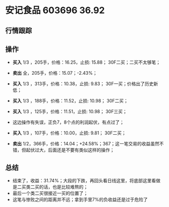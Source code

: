 # 安记食品 603696 36.92

## 行情跟踪
  
## 操作
  - **买入** 1/3 ，205手，价格：16.25，止损: 15.88； 30F二买；二买不太够笔；
  - **卖出** 全，205手，价格：15.07；-2.43%；

  - **买入** 1/3 ，313手，价格：10.38，止损: 9.83； 30F一买；价格出了历史新低；
  - **买入** 1/3 ，188手，价格：11.52，止损: 10.98； 30F二买；
  - **买入** 1/3 ，125手，价格：11.51，止损: 10.98； 30F三买；
  - 这边操作有失误，正负7，8个点的利润起伏，有点过了；
  - **买入** 1/3 ，107手，价格：10.00，止损: 9.81； 30F二买；
  - **卖出** 1/2，366手，价格：14.04；+24.58%；367；这一笔交易的收益虽然不错，但起伏过大，后面还是不要有类似这样的操作；

## 总结
  - 结束了，收益：31.74%；大段的下跌，再回头看日线这里，将底部这里看做是二买类二买的话，也是比较难熬的；
  - 最后一个类二买很接近一买的位置了；
  - 这笔与惨败之间的距离并不远；拿到手里7%的负收益还是过于危险了